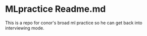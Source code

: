 # MLpractice Readme.md
This is a repo for conor's broad ml practice so he can get back into interviewing mode.
